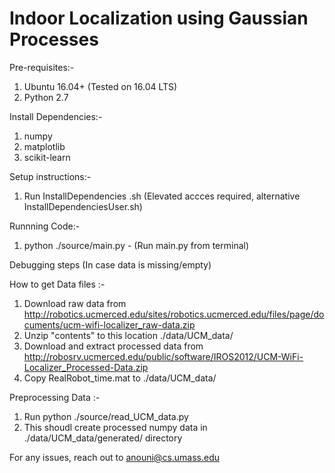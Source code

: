 # Indoor Localization using Gaussian Processes

Pre-requisites:-
1. Ubuntu 16.04+ (Tested on 16.04 LTS)
2. Python 2.7

Install Dependencies:- 
1. numpy
2. matplotlib
3. scikit-learn

Setup instructions:-
1. Run InstallDependencies .sh (Elevated accces required, alternative InstallDependenciesUser.sh)

Runnning Code:-
1. python ./source/main.py - (Run main.py from terminal)


Debugging steps (In case data is missing/empty)

How to get Data files :-
1. Download raw data from http://robotics.ucmerced.edu/sites/robotics.ucmerced.edu/files/page/documents/ucm-wifi-localizer_raw-data.zip
2. Unzip "contents" to this location ./data/UCM_data/
3. Download and extract processed data from http://robosrv.ucmerced.edu/public/software/IROS2012/UCM-WiFi-Localizer_Processed-Data.zip
4. Copy RealRobot_time.mat to ./data/UCM_data/


Preprocessing Data :-
1. Run python ./source/read_UCM_data.py
2. This shoudl create processed numpy data in ./data/UCM_data/generated/ directory 


For any issues, reach out to anouni@cs.umass.edu
